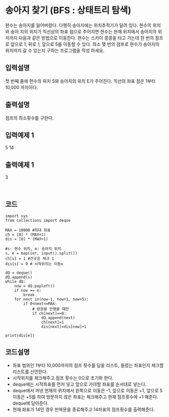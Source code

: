 # 송아지 찾기 (BFS : 상태트리 탐색)
현수는 송아지를 잃어버렸다. 다행히 송아지에는 위치추적기가 달려 있다. 현수의 위치와 송아
지의 위치가 직선상의 좌표 점으로 주어지면 현수는 현재 위치에서 송아지의 위치까지 다음과
같은 방법으로 이동한다.
현수는 스카이 콩콩을 타고 가는데 한 번의 점프로 앞으로 1, 뒤로 1, 앞으로 5를 이동할 수
있다. 최소 몇 번의 점프로 현수가 송아지의 위치까지 갈 수 있는지 구하는 프로그램을 작성
하세요.

## 입력설명
첫 번째 줄에 현수의 위치 S와 송아지의 위치 E가 주어진다. 직선의 좌표 점은 1부터 10,000
까지이다.

## 출력설명
점프의 최소횟수를 구한다.

## 입력예제 1
5 14

## 출력예제 1
3

<br>

## 코드
```pthon
import sys
from collections import deque

MAX = 10000 #최대 좌표
ch = [0] * (MAX+1)
dis = [0] * (MAX+1)

#s: 현수 위치, e: 송아지 위치
s, e = map(int, input().split())
ch[s] = 1 #간곳은 체크 1
dis[s] = 0 # 시작위치는 이동x

dQ = deque()
dQ.append(s)
while dQ:
    now = dQ.popleft()
    if now == e:
        break
    for next in(now-1, now+1, now+5):
        if 0<next<=MAX:
            # 방문을 안했을 때만
            if ch[next]==0:
                dQ.append(next)
                ch[next]=1
                dis[next]=dis[now]+1

print(dis[e])
```

## 코드설명
* 좌표 범위인 1부터 10,000까지의 점프 횟수를 담을 리스트, 들렸는 좌표인지 체크할 리스트를 선언한다.
* 시작위치를 체크해주고 점프 횟수는 0으로 초기화 한다.
* deque에는 시작좌표를 먼저 넣고 앞으로 가야할 좌표를 순서대로 넣는다. 
* deque에서 꺼낸 현재의 위치에서 왼쪽으로 이동은 -1, 앞으로 이동은 +1, 앞으로 5 이동은 +5를 하여
방문하지 않은 좌표는 체크해주고 현재 점프횟수에 +1 해준다. deque에 담아준다.
* 현재 좌표가 14인 경우 반복문을 종료해주고 14좌표의 점프횟수를 출력해준다.
